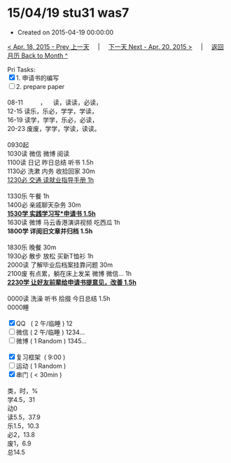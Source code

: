 # 15/04/19 stu31 was7

- Created on 2015-04-19 00:00:00

[< Apr. 18, 2015 - Prev 上一天](/lifelogs/2015/04/d18.md) &nbsp; &nbsp; | &nbsp; &nbsp; [下一天 Next - Apr. 20, 2015 >](/lifelogs/2015/04/d20.md) &nbsp; &nbsp; |  &nbsp; &nbsp; [返回月历 Back to Month ^](/lifelogs/2015/04/index.md)
<br/><div>Pri Tasks:<br/><input type="checkbox" checked="true" />1. 申请书的编写</div><div><input type="checkbox" />2. prepare paper</div><div><div><br/></div>08-11          ，    读，读读，必读，<br/>12-15 读乐，乐必，学学，学读，<br/>16-19 读学，学学，乐必，必读，<br/>20-23 废废，学学，学读，读读。<div><br/></div>0930起<br/>1030读 微信 微博 阅读</div><div>1100读 日记 昨日总结 听书 1.5h</div><div>1130必 洗漱 内务 收拾回家 30m</div><div><u>1230必 交通 读就业指导手册 1h</u></div><div><br/></div><div>1330乐 午餐 1h</div><div>1400必 亲戚聊天杂务 30m</div><div><b><u>1530学 实践学习写*申请书 1.5h</u></b></div><div>1630读 微博 马云香港演讲视频 吃西瓜 1h</div><div><b>1800学 </b><b>详阅旧文章并</b><b>归档</b><b> 1.5h</b></div><div><div><br/></div>1830乐 晚餐 30m</div><div>1930必 散步 放松 买新T恤衫 1h</div><div>2000读 了解毕业后档案挂靠问题 30m</div><div>2100废 有点累，躺在床上发呆 微博 微信… 1h</div><div><b><u>2230学 让好友前辈给申请书提意见，改善 1.5h</u></b></div><div><br/></div><div>0000读 洗澡 听书 拾掇 今日总结 1.5h<br/></div><div>0000睡</div><div><br/></div><div><input type="checkbox" checked="true" />QQ   ( 2 午/临睡 ) 12<br/><input type="checkbox" />微信 ( 2 午/临睡 ) 1234…</div><div><input type="checkbox" />微博 ( 1 Random ) 1345…</div><div><br/></div><div><input type="checkbox" checked="true" />复习框架  ( 9:00 )</div><div><input type="checkbox" />运动 ( 1 Random ) </div><div><input type="checkbox" checked="true" />串门 ( < 30min ) </div><div><div><br/></div>类，时，%<br/>学4.5，31<br/>动0<br/>读5.5，37.9<br/>乐1.5，10.3<br/>必2，13.8</div><div>废1，6.9<br/>总14.5</div>
